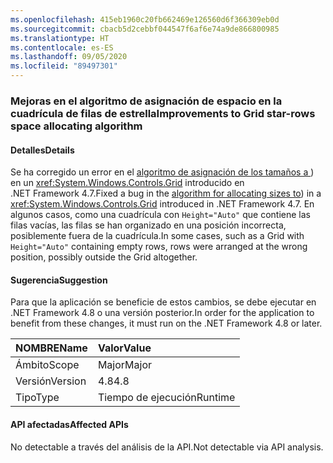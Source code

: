 ```yaml
---
ms.openlocfilehash: 415eb1960c20fb662469e126560d6f366309eb0d
ms.sourcegitcommit: cbacb5d2cebbf044547f6af6e74a9de866800985
ms.translationtype: HT
ms.contentlocale: es-ES
ms.lasthandoff: 09/05/2020
ms.locfileid: "89497301"
---
```

### <a name="improvements-to-grid-star-rows-space-allocating-algorithm"></a><span data-ttu-id="e42f6-101">Mejoras en el algoritmo de asignación de espacio en la cuadrícula de filas de estrella</span><span class="sxs-lookup"><span data-stu-id="e42f6-101">Improvements to Grid star-rows space allocating algorithm</span></span>

#### <a name="details"></a><span data-ttu-id="e42f6-102">Detalles</span><span class="sxs-lookup"><span data-stu-id="e42f6-102">Details</span></span>

<span data-ttu-id="e42f6-103">Se ha corregido un error en el [algoritmo de asignación de los tamaños a ](https://github.com/Microsoft/dotnet/blob/master/Documentation/compatibility/wpf-grid-allocation-of-space-to-star-columns.md)) en un <xref:System.Windows.Controls.Grid> introducido en .NET Framework 4.7.</span><span class="sxs-lookup"><span data-stu-id="e42f6-103">Fixed a bug in the [algorithm for allocating sizes to](https://github.com/Microsoft/dotnet/blob/master/Documentation/compatibility/wpf-grid-allocation-of-space-to-star-columns.md)) in a <xref:System.Windows.Controls.Grid> introduced in .NET Framework 4.7.</span></span>  <span data-ttu-id="e42f6-104">En algunos casos, como una cuadrícula con <code>Height=&quot;Auto&quot;</code> que contiene las filas vacías, las filas se han organizado en una posición incorrecta, posiblemente fuera de la cuadrícula.</span><span class="sxs-lookup"><span data-stu-id="e42f6-104">In some cases, such as a Grid with <code>Height=&quot;Auto&quot;</code> containing empty rows, rows were arranged at the wrong position, possibly outside the Grid altogether.</span></span>

#### <a name="suggestion"></a><span data-ttu-id="e42f6-105">Sugerencia</span><span class="sxs-lookup"><span data-stu-id="e42f6-105">Suggestion</span></span>

<span data-ttu-id="e42f6-106">Para que la aplicación se beneficie de estos cambios, se debe ejecutar en .NET Framework 4.8 o una versión posterior.</span><span class="sxs-lookup"><span data-stu-id="e42f6-106">In order for the application to benefit from these changes, it must run on the .NET Framework 4.8 or later.</span></span>

| <span data-ttu-id="e42f6-107">NOMBRE</span><span class="sxs-lookup"><span data-stu-id="e42f6-107">Name</span></span>    | <span data-ttu-id="e42f6-108">Valor</span><span class="sxs-lookup"><span data-stu-id="e42f6-108">Value</span></span>       |
|:--------|:------------|
| <span data-ttu-id="e42f6-109">Ámbito</span><span class="sxs-lookup"><span data-stu-id="e42f6-109">Scope</span></span>   |<span data-ttu-id="e42f6-110">Major</span><span class="sxs-lookup"><span data-stu-id="e42f6-110">Major</span></span>|
|<span data-ttu-id="e42f6-111">Versión</span><span class="sxs-lookup"><span data-stu-id="e42f6-111">Version</span></span>|<span data-ttu-id="e42f6-112">4.8</span><span class="sxs-lookup"><span data-stu-id="e42f6-112">4.8</span></span>|
|<span data-ttu-id="e42f6-113">Tipo</span><span class="sxs-lookup"><span data-stu-id="e42f6-113">Type</span></span>|<span data-ttu-id="e42f6-114">Tiempo de ejecución</span><span class="sxs-lookup"><span data-stu-id="e42f6-114">Runtime</span></span>|

#### <a name="affected-apis"></a><span data-ttu-id="e42f6-115">API afectadas</span><span class="sxs-lookup"><span data-stu-id="e42f6-115">Affected APIs</span></span>

<span data-ttu-id="e42f6-116">No detectable a través del análisis de la API.</span><span class="sxs-lookup"><span data-stu-id="e42f6-116">Not detectable via API analysis.</span></span>

<!--

#### Affected APIs

Not detectable via API analysis.

-->
